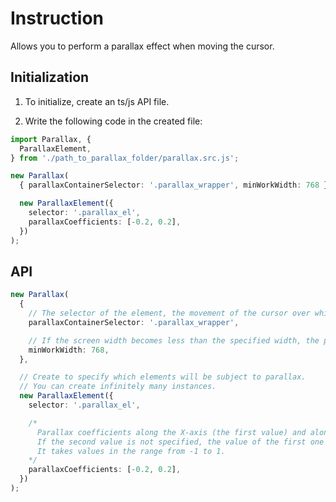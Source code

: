 # Instruction

Allows you to perform a parallax effect when moving the cursor.

## Initialization

1. To initialize, create an ts/js API file.

2. Write the following code in the created file:

```ts
import Parallax, {
  ParallaxElement,
} from './path_to_parallax_folder/parallax.src.js';

new Parallax(
  { parallaxContainerSelector: '.parallax_wrapper', minWorkWidth: 768 },

  new ParallaxElement({
    selector: '.parallax_el',
    parallaxCoefficients: [-0.2, 0.2],
  })
);
```

## API

```ts
new Parallax(
  {
    // The selector of the element, the movement of the cursor over which will cause parallax.
    parallaxContainerSelector: '.parallax_wrapper',

    // If the screen width becomes less than the specified width, the parallax will stop working.
    minWorkWidth: 768,
  },

  // Create to specify which elements will be subject to parallax.
  // You can create infinitely many instances.
  new ParallaxElement({
    selector: '.parallax_el',

    /* 
      Parallax coefficients along the X-axis (the first value) and along the Y-axis (the second value).
      If the second value is not specified, the value of the first one will be used for the Y axis.
      It takes values in the range from -1 to 1.
    */
    parallaxCoefficients: [-0.2, 0.2],
  })
);
```
